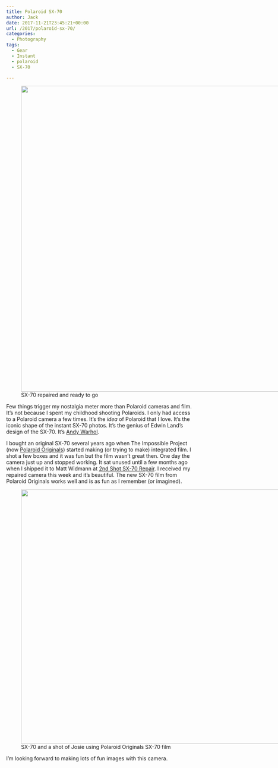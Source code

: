 ```yaml
---
title: Polaroid SX-70
author: Jack
date: 2017-11-21T23:45:21+00:00
url: /2017/polaroid-sx-70/
categories:
  - Photography
tags:
  - Gear
  - Instant
  - polaroid
  - SX-70

---
```

<figure id="attachment_69" style="width: 1024px" class="wp-caption alignnone"><img class="size-full wp-image-69" src="/img/2017/11/DSCF1598.jpg" alt="" width="1024" height="822" /><figcaption class="wp-caption-text">SX-70 repaired and ready to go</figcaption></figure>

Few things trigger my nostalgia meter more than Polaroid cameras and film. It&#8217;s not because I spent my childhood shooting Polaroids. I only had access to a Polaroid camera a few times. It&#8217;s the _idea_ of Polaroid that I love. It&#8217;s the iconic shape of the instant SX-70 photos. It&#8217;s the genius of Edwin Land&#8217;s design of the SX-70. It&#8217;s [Andy Warhol][1].

I bought an original SX-70 several years ago when The Impossible Project (now [Polaroid Originals][2]) started making (or trying to make) integrated film. I shot a few boxes and it was fun but the film wasn&#8217;t great then. One day the camera just up and stopped working. It sat unused until a few months ago when I shipped it to Matt Widmann at [2nd Shot SX-70 Repair][3]. I received my repaired camera this week and it&#8217;s beautiful. The new SX-70 film from Polaroid Originals works well and is as fun as I remember (or imagined).

<figure id="attachment_93" style="width: 1024px" class="wp-caption alignnone"><img class="size-full wp-image-93" src="/img/2017/11/20171120-Polaroid-and-SX-70.jpg" alt="" width="1024" height="683" /><figcaption class="wp-caption-text">SX-70 and a shot of Josie using Polaroid Originals SX-70 film</figcaption></figure>

I&#8217;m looking forward to making lots of fun images with this camera.

 [1]: https://www.taschen.com/pages/en/catalogue/photography/all/05790/facts.andy_warhol_polaroids.htm
 [2]: https://us.polaroidoriginals.com
 [3]: https://www.2ndshotsx70.com/